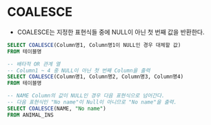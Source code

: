 # COALESCE
- COALESCE는 지정한 표현식들 중에 NULL이 아닌 첫 번째 값을 반환한다.

```sql
SELECT COALESCE(Column명1, Column명1이 NULL인 경우 대체할 값)
FROM 테이블명

-- 배타적 OR 관계 열
-- Column1 ~ 4 중 NULL이 아닌 첫 번째 Column을 출력
SELECT COALESCE(Column명1, Column명2, Column명3, Column명4)
FROM 테이블명

-- NAME Column의 값이 NULL인 경우 다음 표현식으로 넘어간다.
-- 다음 표현식인 "No name"이 Null이 아니므로 "No name"을 출력.
SELECT COALESCE(NAME, "No name")
FROM ANIMAL_INS
```